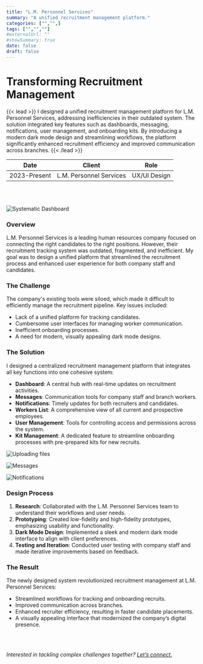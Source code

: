 ```yaml
---
title: "L.M. Personnel Services"
summary: "A unified recruitment management platform."
categories: ["","",]
tags: ["","",""]
#externalUrl: ""
#showSummary: true
date: false
draft: false
---
```


# Transforming Recruitment Management  

{{< lead >}}
I designed a unified recruitment management platform for L.M. Personnel Services, addressing inefficiencies in their outdated system. The solution integrated key features such as dashboards, messaging, notifications, user management, and onboarding kits. By introducing a modern dark mode design and streamlining workflows, the platform significantly enhanced recruitment efficiency and improved communication across branches.
{{< /lead >}}


| Date   | Client     | Role   |
| --------- | -------- | ------ |
| 2023-Present | L.M. Personnel Services | UX/UI Design |


<br></br>

![](/pic1.png "Systematic Dashboard")

### **Overview**  
L.M. Personnel Services is a leading human resources company focused on connecting the right candidates to the right positions. However, their recruitment tracking system was outdated, fragmented, and inefficient. My goal was to design a unified platform that streamlined the recruitment process and enhanced user experience for both company staff and candidates.  

### **The Challenge**  
The company's existing tools were siloed, which made it difficult to efficiently manage the recruitment pipeline. Key issues included:  
- Lack of a unified platform for tracking candidates.  
- Cumbersome user interfaces for managing worker communication.  
- Inefficient onboarding processes.  
- A need for modern, visually appealing dark mode designs.  

### **The Solution**  
I designed a centralized recruitment management platform that integrates all key functions into one cohesive system:  
- **Dashboard**: A central hub with real-time updates on recruitment activities.  
- **Messages**: Communication tools for company staff and branch workers.  
- **Notifications**: Timely updates for both recruiters and candidates.  
- **Workers List**: A comprehensive view of all current and prospective employees.  
- **User Management**: Tools for controlling access and permissions across the system.  
- **Kit Management**: A dedicated feature to streamline onboarding processes with pre-prepared kits for new recruits.  

![](/pic2.png "Uploading files")

![](/pic3.png "Messages")

![](/pic4.png "Notifications")


### **Design Process**  
1. **Research**: Collaborated with the L.M. Personnel Services team to understand their workflows and user needs.  
2. **Prototyping**: Created low-fidelity and high-fidelity prototypes, emphasizing usability and functionality.  
3. **Dark Mode Design**: Implemented a sleek and modern dark mode interface to align with client preferences.  
4. **Testing and Iteration**: Conducted user testing with company staff and made iterative improvements based on feedback.  

### **The Result**  
The newly designed system revolutionized recruitment management at L.M. Personnel Services:  
- Streamlined workflows for tracking and onboarding recruits.  
- Improved communication across branches.  
- Enhanced recruiter efficiency, resulting in faster candidate placements.  
- A visually appealing interface that modernized the company’s digital presence.

<br></br>

*Interested in tackling complex challenges together? [Let’s connect.](mailto:mos.czn@gmail.com)*  